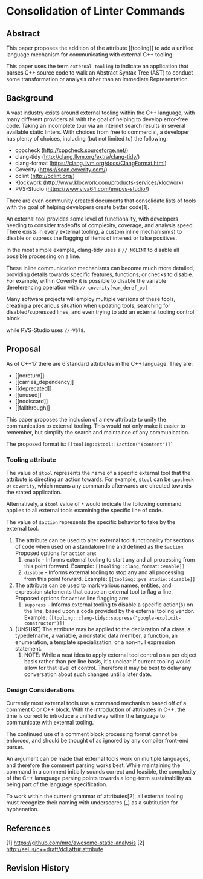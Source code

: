# Consolidation of Linter Commands

## Abstract 

This paper proposes the addition of the attribute [[tooling]] to add a unified language mechanism for communicating with external C++ tooling.

This paper uses the term `external tooling` to indicate an application that
parses C++ source code to walk an Abstract Syntax Tree (AST) to conduct some
transformation or analysis other than an Immediate Representation.

## Background

A vast industry exists around external tooling within the C++ language, with
many different providers all with the goal of helping to develop error-free
code.  Taking an incomplete tour via an internet search results
in several available static linters.  With choices from free to commercial,
a developer has plenty of choices, including (but not limited to) the following:

- cppcheck (http://cppcheck.sourceforge.net/)
- clang-tidy (http://clang.llvm.org/extra/clang-tidy/)
- clang-format (https://clang.llvm.org/docs/ClangFormat.html)
- Coverity (https://scan.coverity.com/)
- oclint (http://oclint.org/)
- Klockwork (http://www.klocwork.com/products-services/klocwork)
- PVS-Studio (https://www.viva64.com/en/pvs-studio/)

There are even community created documents that consolidate lists of tools with
the goal of helping developers create better code[1].

An external tool provides some level of functionality, with developers needing to
consider tradeoffs of complexity, coverage, and analysis speed.  There exists in
every external tooling, a custom inline mechanism(s) to disable or supress the
flagging of items of interest or false positives. 

In the most simple example, clang-tidy uses a `// NOLINT` to disable all 
possible processing on a line.

These inline communication mechanisms can become much more detailed, providing
details towards specific features, functions, or checks to disable. For example,
within Coverity it is possible to disable the variable dereferencing
operation with `// coverity[var_deref_op]`

Many software projects will employ multiple versions of these tools, creating a
precarious situation when updating tools, searching for disabled/supressed lines,
and even trying to add an external tooling control block.

 while PVS-Studio uses `//-V678`.

## Proposal

As of C++17 there are 6 standard attributes in the C++ language.  They are:
  - [[noreturn]]
  - [[carries_dependency]]
  - [[deprecated]]
  - [[unused]]
  - [[nodiscard]]
  - [[fallthrough]]

This paper proposes the inclusion of a new attribute to unify the communication
to external tooling.  This would not only make it easier to remember, but
simplify the search and maintaince of any communication.

The proposed format is:
    ```
    [[tooling::$tool::$action("$content")]]
    ```


### Tooling attribute

The value of `$tool` represents the name of a specific external tool that the
attribute is directing an action towards.  For example, `$tool` can be
`cppcheck` or `coverity`, which means any commands afterwards are directed
towards the stated application.

Alternatively, a `$tool` value of `*` would indicate the following command
applies to all external tools examining the specific line of code.

The value of `$action` represents the specific behavior to take by the
external tool.

1. The attribute can be used to alter external tool functionality for
    sections of code when used on a standalone line and defined as the
     `$action`.  Proposed options for `action` are:
    1. `enable` - Informs external tooling to start any and all processing from
       this point forward.  Example: `[[tooling::clang_format::enable]]`
    1. `disable` - Informs external tooling to stop any and all processing from
       this point forward.  Example: `[[tooling::pvs_studio::disable]]`
1. The attribute can be used to mark various names, entities, and
        expression statements that cause an external tool to flag a line.
        Proposed options for `action` line flagging are:
    1. `suppress` - Informs external tooling to disable a specific action(s) on
       the line, based upon a code provided by the external tooling vendor.
       Example: `[[tooling::clang-tidy::suppress("google-explicit-constructor")]]`
1. (UNSURE) The attribute may be applied to the declaration of a class, a
        typedef­name, a variable, a non­static data member, a function, an
        enumeration, a template specialization, or a non­-null expression
        statement.
    1. NOTE: While a neat idea to apply external tool control on a per object
       basis rather than per line basis, it's unclear if current tooling
       would allow for that level of control.  Therefore it may be best to
       delay any conversation about such changes until a later date.


### Design Considerations

Currently most external tools use a command mechanism based off of a comment
C or C++ block.  With the introduction of attributes in C++, the time is
correct to introduce a unified way within the language to communicate with
external tooling.

The continued use of a comment block processing format cannot be enforced,
and should be thought of as ignored by any compiler front-end parser.

An argument can be made that external tools work on multiple languages, and
therefore the comment parsing works best.  While maintaining the command in a
comment initially sounds correct and feasible, the complexity of the C++
lanaguage parsing points towards a long-term sustainability as being part of the
language specification.

To work within the current grammar of attributes[2], all external tooling must
recognize their naming with underscores (_) as a subtitution for hyphenation.


## References

[1] https://github.com/mre/awesome-static-analysis
[2] http://eel.is/c++draft/dcl.attr#:attribute

## Revision History 
